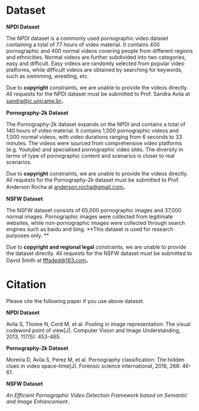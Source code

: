 # Dataset

**NPDI Dataset**

The NPDI dataset is a commonly used pornographic video dataset containing a total of 77 hours of video material. It contains 400 pornographic and 400 normal videos covering people from different regions and ethnicities. Normal videos are further subdivided into two categories, easy and difficult. Easy videos are randomly selected from popular video platforms, while difficult videos are obtained by searching for keywords, such as swimming, wrestling, etc.

Due to **copyright** constraints, we are unable to provide the videos directly. All requests for the NPDI dataset must be submitted to Prof. Sandra Avila at [sandra@ic.unicamp.br]()。



**Pornography-2k Dataset**

The Pornography-2k dataset expands on the NPDI and contains a total of 140 hours of video material. It contains 1,000 pornographic videos and 1,000 normal videos, with video durations ranging from 6 seconds to 33 minutes. The videos were sourced from comprehensive video platforms (e.g. Youtube) and specialised pornographic video sites. The diversity in terms of type of pornographic content and scenarios is closer to real scenarios.

Due to **copyright** constraints, we are unable to provide the videos directly. All requests for the Pornography-2k dataset must be submitted to Prof. Anderson Rocha  at anderson.rocha@gmail.com。



**NSFW Dataset**

The NSFW dataset consists of 65,000 pornographic images and 37,000 normal images. Pornographic images were collected from legitimate websites, while non-pornographic images were collected through search engines such as baidu and bing. **This dataset is used for research purposes only. **

Due to **copyright and regional legal** constraints, we are unable to provide the dataset directly. All requests for the NSFW dataset must be submitted to David Smith at [fffaded@163.com]()。



# Citation

Please cite the following paper if you use above dataset.

**NPDI Dataset**

Avila S, Thome N, Cord M, et al. Pooling in image representation: The visual codeword point of view[J]. Computer Vision and Image Understanding, 2013, 117(5): 453-465.

**Pornography-2k Dataset**

Moreira D, Avila S, Perez M, et al. Pornography classification: The hidden clues in video space–time[J]. Forensic science international, 2016, 268: 46-61.

**NSFW Dataset**

*An Efficient Pornographic Video Detection Framework based on Semantic and Image Enhancement.*
